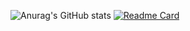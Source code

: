 ![Anurag's GitHub stats](https://github-readme-stats.vercel.app/api?username=Jianghuchengphilip&show_icons=true&theme=radical)
[![Readme Card](https://github-readme-stats.vercel.app/api/pin/?username=Jianghuchengphilip&repo=Generate-NFT)](https://github.com/Jianghuchengphilip/Generate-NFT)
